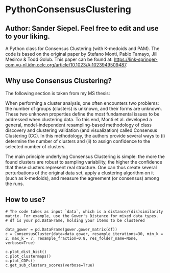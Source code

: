 # PythonConsensusClustering
## Author: Sander Siepel. Feel free to edit and use to your liking. 
A Python class for Consensus Clustering (with K-medoids and PAM). The code is based on the original paper by Stefano Monti, Pablo Tamayo, Jill Mesirov & Todd Golub. This paper can be found at: https://link-springer-com.vu-nl.idm.oclc.org/article/10.1023/A:1023949509487.

## Why use Consensus Clustering?
The following section is taken from my MS thesis:

When performing a cluster analysis, one often encounters two problems: the number of groups (clusters) is unknown, and their forms are unknown. These two unknown
properties define the most fundamental issues to be addressed when clustering data. To this end, Monti et al. developed a general, model-independent resampling-based
methodology of class discovery and clustering validation (and visualization) called Consensus Clustering (CC). In this methodology, the authors provide several ways to (i) determine the number of clusters and (ii) to assign confidence to the selected number of clusters.

The main principle underlying Consensus Clustering is simple: the more the found clusters are robust to sampling variability, the higher the confidence that these clusters
represent real structure. One can thus create several perturbations of the original data set, apply a clustering algorithm on it (such as k-medoids), and measure the agreement (or consensus) among the runs.

## How to use? 
```
# The code takes as input `data`, which is a distance/(dis)similarity matrix. For example, use the Gower's Distance for mixed data types.
# df is your pd.DataFrame, holding your items to be clustered

data_gower = pd.DataFrame(gower.gower_matrix(df))
c = ConsensusCluster(data=data_gower, resample_iterations=30, min_k = 2, max_k = 7, resample_fraction=0.8, res_folder_name=None, verbose=True)

c.plot_dist_hist()
c.plot_clustermaps()
c.plot_CDFs()
c.get_sub_clusters_scores(verbose=True)
```


